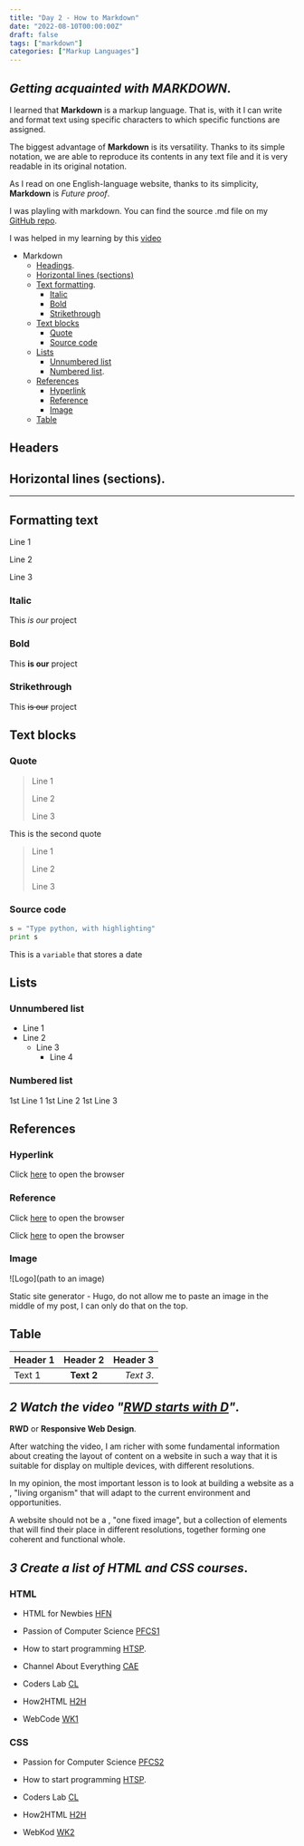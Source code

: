 ```yaml
---
title: "Day 2 - How to Markdown"
date: "2022-08-10T00:00:00Z"
draft: false
tags: ["markdown"]
categories: ["Markup Languages"]
---
```



## _Getting acquainted with MARKDOWN_.

I learned that **Markdown** is a markup language. That is, with it I can write and format text using specific characters to which specific functions are assigned.

The biggest advantage of **Markdown** is its versatility. Thanks to its simple notation, we are able to reproduce its contents in any text file and it is very readable in its original notation.

As I read on one English-language website, thanks to its simplicity, **Markdown** is _Future proof_.

I was playling with markdown. You can find the source .md file on my [GitHub repo](https://github.com/Szymonbaczek/quickstart "GitHub source").

I was helped in my learning by this [video](https://www.youtube.com/watch?v=Uzpn2rmx_Fg "Markdown syntax")

- Markdown
  - [Headings](#headings).
  - [Horizontal lines (sections)](#lines-horizontal-sections)
  - [Text formatting](#text-formatting).
    - [Italic](#italic)
    - [Bold](#bold)
    - [Strikethrough](#strikethrough)
  - [Text blocks](#blocks-text)
    - [Quote](#quote)
    - [Source code](#source-code)
  - [Lists](#lists)
    - [Unnumbered list](#list-unnumbered)
    - [Numbered list](#list-numbered).
  - [References](#references)
    - [Hyperlink](#hyperlink)
    - [Reference](#reference)
    - [Image](#image)
  - [Table](#table)

## Headers


## Horizontal lines (sections).

---

## Formatting text

Line 1

Line 2

Line 3

### Italic

This _is our_ project

### Bold

This **is our** project

### Strikethrough

This ~~is our~~ project

## Text blocks

### Quote

> Line 1
>
> Line 2
>
> Line 3

This is the second quote

> Line 1
>
> Line 2
>
> Line 3

### Source code

```python
s = "Type python, with highlighting"
print s 
```

This is a `variable` that stores a date

## Lists

### Unnumbered list

- Line 1
- Line 2
  - Line 3
    - Line 4
  
### Numbered list

1st Line 1
1st Line 2
1st Line 3

## References

### Hyperlink

Click [here](www.google.com "Browser") to open the browser

### Reference

Click [here][1] to open the browser

Click [here][1] to open the browser

[1]: www.google.com "Browser"

### Image

![Logo](path to an image)

Static site generator - Hugo, do not allow me to paste an image in the middle of my post, I can only do that on the top.

## Table

Header 1|Header 2|Header 3
-|:-:|-:
Text 1|**Text 2**|_Text 3_.

## _2 Watch the video "[RWD starts with D](https://www.youtube.com/watch?v=Ej_gwO9j1gc "RWD starts with D")"_.

**RWD** or **Responsive Web Design**.

After watching the video, I am richer with some fundamental information about creating the layout of content on a website in such a way that it is suitable for display on multiple devices, with different resolutions.

In my opinion, the most important lesson is to look at building a website as a , "living organism" that will adapt to the current environment and opportunities.

A website should not be a , "one fixed image", but a collection of elements that will find their place in different resolutions, together forming one coherent and functional whole.

## _3 Create a list of HTML and CSS courses_.

### HTML

- HTML for Newbies [HFN]

[HFN]: https://www.kurshtml.edu.pl/html/wstep,zielony.html

- Passion of Computer Science [PFCS1]

[PFCS1]: https://www.youtube.com/watch?v=k2IydkL3EOs

- How to start programming [HTSP].

[HTSP]: https://www.youtube.com/watch?v=opNgrPv3Qw8

- Channel About Everything [CAE]

[CAE]: https://www.youtube.com/watch?v=BBHQGNkOb5w

- Coders Lab [CL]
  
[CL]: https://coderslab.pl/pl/podstawy-html-i-css-darmowe

- How2HTML [H2H]

[H2H]: https://how2html.pl

- WebCode [WK1]

[WK1]: https://webkod.pl/kurs-html/krok-po-kroku/wstep/czasy-bez-swiata-wirtualnegov

### CSS

- Passion for Computer Science [PFCS2]

[PFCS2]: https://www.youtube.com/watch?v=RJEKMbD_kEk

- How to start programming [HTSP].

- Coders Lab [CL]

- How2HTML [H2H]

- WebKod [WK2]

[WK2]: https://webkod.pl/kurs-css/lekcje/dzial-1/css-co-to-takiego

